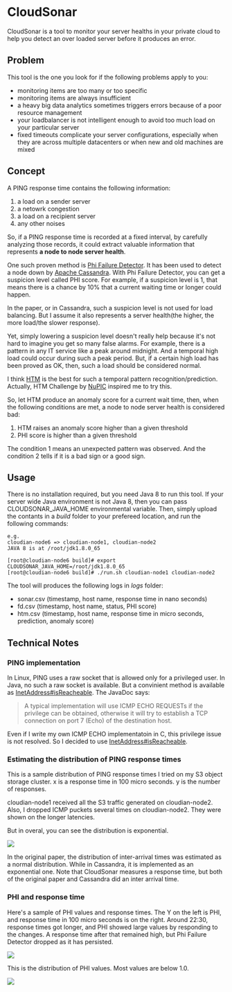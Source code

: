 # CloudSonar

CloudSonar is a tool to monitor your server healths in your private cloud to help you detect an over loaded server before it produces an error.

## Problem

This tool is the one you look for if the following problems apply to you:

* monitoring items are too many or too specific
* monitoring items are always insufficient
* a heavy big data analytics sometimes triggers errors because of a poor resource management
* your loadbalancer is not intelligent enough to avoid too much load on your particular server
* fixed timeouts complicate your server configurations, especially when they are across multiple datacenters or when new and old machines are mixed

## Concept

A PING response time contains the following information:

1. a load on a sender server
2. a netowrk congestion
3. a load on a recipient server
4. any other noises

So, if a PING response time is recorded at a fixed interval, by carefully analyzing those records, it could extract valuable information that represents **a node to node server health**.

One such proven method is [Phi Failure Detector](http://www.jaist.ac.jp/~defago/files/pdf/IS_RR_2004_010.pdf). It has been used to detect a node down by [Apache Cassandra](https://github.com/apache/cassandra).
With Phi Failure Detector, you can get a suspicion level called PHI score. For example, if a suspicion level is 1, that means there is a chance by 10% that a current waiting time or longer could happen.

In the paper, or in Cassandra, such a suspicion level is not used for load balancing. But I assume it also represents a server health(the higher, the more load/the slower response).

Yet, simply lowering a suspicion level doesn't really help because it's not hard to imagine you get so many false alarms. For example, there is a pattern in any IT service like a peak around midnight.
And a temporal high load could occur during such a peak period. But, if a certain high load has been proved as OK, then, such a load should be considered normal.

I think [HTM](https://en.wikipedia.org/wiki/Hierarchical_temporal_memory) is the best for such a temporal pattern recognition/prediction. Actually, HTM Challenge by [NuPIC](http://numenta.org) inspired me to try this.

So, let HTM produce an anomaly score for a current wait time, then, when the following conditions are met, a node to node server health is considered bad:

1. HTM raises an anomaly score higher than a given threshold
2. PHI score is higher than a given threshold

The condition 1 means an unexpected pattern was observed. And the condition 2 tells if it is a bad sign or a good sign.

## Usage

There is no installation required, but you need Java 8 to run this tool. If your server wide Java environment is not Java 8, then you can pass CLOUDSONAR_JAVA_HOME environmental variable.
Then, simply upload the contants in a *build* folder to your prefereed location, and run the following commands:

```
e.g. 
cloudian-node6 => cloudian-node1, cloudian-node2
JAVA 8 is at /root/jdk1.8.0_65

[root@cloudian-node6 build]# export CLOUDSONAR_JAVA_HOME=/root/jdk1.8.0_65
[root@cloudian-node6 build]# ./run.sh cloudian-node1 cloudian-node2
```

The tool will produces the following logs in *logs* folder:

* sonar.csv (timestamp, host name, response time in nano seconds)
* fd.csv    (timestamp, host name, status, PHI score)
* htm.csv   (timestamp, host name, response time in micro seconds, prediction, anomaly score)

## Technical Notes

### PING implementation

In Linux, PING uses a raw socket that is allowed only for a privileged user. In Java, no such a raw socket is available. But a convinient method is available as [InetAddress#isReacheable](https://docs.oracle.com/javase/8/docs/api/java/net/InetAddress.html#isReachable-int-). The JavaDoc says:

> A typical implementation will use ICMP ECHO REQUESTs if the privilege can be obtained, otherwise it will try to establish a TCP connection on port 7 (Echo) of the destination host.

Even if I write my own ICMP ECHO implementatoin in C, this privilege issue is not resolved. So I decided to use [InetAddress#isReacheable](https://docs.oracle.com/javase/8/docs/api/java/net/InetAddress.html#isReachable-int-).

### Estimating the distribution of PING response times

This is a sample distribution of PING response times I tried on my S3 object storage cluster. x is a response time in 100 micro seconds. y is the number of responses. 

cloudian-node1 received all the S3 traffic generated on cloudian-node2. Also, I dropped ICMP puckets several times on cloudian-node2. They were shown on the longer latencies.

But in overal, you can see the distribution is exponential.

![](https://github.com/ggsato/CloudSonar/blob/master/resources/images/duration_distribution.PNG)

In the original paper, the distribution of inter-arrival times was estimated as a normal distribution. While in Cassandra, it is implemented as an exponential one. Note that CloudSonar measures a response time, but both of the original paper and Cassandra did an inter arrival time.

### PHI and response time

Here's a sample of PHI values and response times. The Y on the left is PHI, and response time in 100 micro seconds is on the right. Around 22:30, response times got longer, and PHI showed large values by responding to the changes. A response time after that remained high, but Phi Failure Detector dropped as it has persisted.

![](https://github.com/ggsato/CloudSonar/blob/master/resources/images/phi_and_duration.PNG)

This is the distribution of PHI values. Most values are below 1.0.

![](https://github.com/ggsato/CloudSonar/blob/master/resources/images/phi_distribution.PNG)

